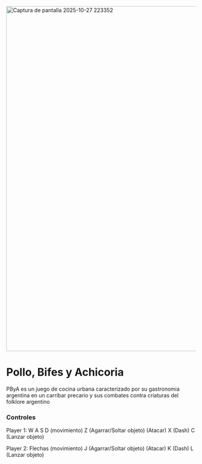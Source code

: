 
<img width="1634" height="917" alt="Captura de pantalla 2025-10-27 223352" src="https://github.com/user-attachments/assets/29bcffb5-fc07-45f8-a881-f2010d63c4f7" />

# Pollo, Bifes y Achicoria

PByA es un juego de cocina urbana caracterizado por su gastronomia argentina en un carribar precario y sus combates contra criaturas del folklore argentino



### Controles

Player 1:
W A S D (movimiento)
Z (Agarrar/Soltar objeto) (Atacar)
X (Dash)
C (Lanzar objeto)

Player 2:
Flechas (movimiento)
J (Agarrar/Soltar objeto) (Atacar)
K (Dash)
L (Lanzar objeto)
